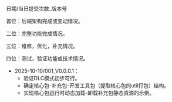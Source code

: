 日期/当日提交次数_版本号



首位：后端架构完成或变动情况。

二位：完整功能完成情况。

三位：维修，优化，补充情况。

四位：测试，验证功能或技术情况。



- 2025-10-10/001_V0.0.0.1：
  - 验证DLC模式初步可行。
  - 确定核心包-补充包-开发工具包（提取核心包的util打包）结构。
  - 实现核心包运行时动态加载-卸载补充包静态资源的示例。